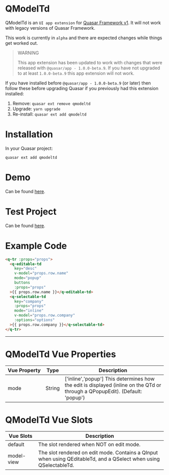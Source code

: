 QModelTd
===

QModelTd is an `UI app extension` for [Quasar Framework v1](https://v1.quasar-framework.org/). It will not work with legacy versions of Quasar Framework.

This work is currently in `alpha` and there are expected changes while things get worked out.

> WARNING
>
> This app extension has been updated to work with changes that were released with `@quasar/app - 1.0.0-beta.9`. If you have not upgraded to at least `1.0.0-beta.9` this app extension will not work.

If you have installed before `@quasar/app - 1.0.0-beta.9` (or later) then follow these before upgrading Quasar if you previously had this extension installed:

1) Remove: `quasar ext remove qmodeltd`
2) Upgrade: `yarn upgrade`
3) Re-install: `quasar ext add qmodeltd`

# Installation
In your Quasar project:
```
quasar ext add qmodeltd
```

# Demo
Can be found [here](https://qmodeltd.netlify.com/#/).

# Test Project
Can be found [here](https://github.com/lucasfernog/quasar-app-extension-qmodeltd-test).

# Example Code
```html
<q-tr :props="props">
  <q-editable-td
    key="desc"
    v-model="props.row.name"
    mode="popup"
    buttons
    :props="props"
  >{{ props.row.name }}</q-editable-td>
  <q-selectable-td
    key="company"
    :props="props"
    mode="inline"
    v-model="props.row.company"
    :options="options"
  >{{ props.row.company }}</q-selectable-td>
</q-tr>
```

---

# QModelTd Vue Properties
| Vue&nbsp;Property | Type | Description |
|---|---|---|
| mode | String | ['inline','popup'] This determines how the edit is displayed (inline on the QTd or through a QPopupEdit). (Default: 'popup') |

# QModelTd Vue Slots

| Vue&nbsp;Slots | Description |
|---|---|
| default | The slot rendered when NOT on edit mode.
| model-view | The slot rendered on edit mode. Contains a QInput when using QEditableTd, and a QSelect when using QSelectableTd.
